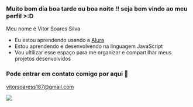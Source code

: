 ### Muito bom dia boa tarde ou boa noite !! seja bem vindo ao meu perfil >:D

Meu nome é Vitor Soares Silva

- Eu estou aprendendo usando a [Alura](https://www.alura.com.br)
- Estou aprendendo e desenvolvendo na linguagem JavaScript
- Vou ultilizar esse espaço para me organizar e compartilhar meus projetos desenvolvidos

### Pode entrar em contato comigo por aqui 📧

vitorsoaress187@gmail.com


![](https://media1.tenor.com/m/b6C6GIuUo1IAAAAC/hollow-knight-reading-map-pixel-art.gif)
